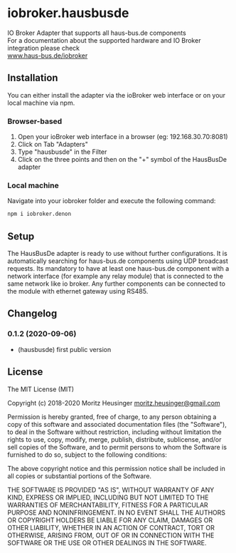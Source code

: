 # iobroker.hausbusde
IO Broker Adapter that supports all haus-bus.de components <br>
For a documentation about the supported hardware and IO Broker integration please check<br>www.haus-bus.de/iobroker

## Installation
You can either install the adapter via the ioBroker web interface or on your local machine via npm.

### Browser-based
1. Open your ioBroker web interface in a browser (eg: 192.168.30.70:8081)
2. Click on Tab "Adapters"
3. Type "hausbusde" in the Filter
4. Click on the three points and then on the "+" symbol of the HausBusDe adapter

### Local machine
Navigate into your iobroker folder and execute the following command: 
```bash
npm i iobroker.denon
```

## Setup
The HausBusDe adapter is ready to use without further configurations. It is automatically searching for haus-bus.de components using UDP broadcast requests. Its mandatory to have at least one haus-bus.de component with a network interface (for example any relay module) that is connected to the same network like io broker. Any further components can be connected to the module with ethernet gateway using RS485.


## Changelog
### 0.1.2 (2020-09-06)
* (hausbusde) first public version

## License
The MIT License (MIT)

Copyright (c) 2018-2020 Moritz Heusinger <moritz.heusinger@gmail.com>

Permission is hereby granted, free of charge, to any person obtaining a copy
of this software and associated documentation files (the "Software"), to deal
in the Software without restriction, including without limitation the rights
to use, copy, modify, merge, publish, distribute, sublicense, and/or sell
copies of the Software, and to permit persons to whom the Software is
furnished to do so, subject to the following conditions:

The above copyright notice and this permission notice shall be included in
all copies or substantial portions of the Software.

THE SOFTWARE IS PROVIDED "AS IS", WITHOUT WARRANTY OF ANY KIND, EXPRESS OR
IMPLIED, INCLUDING BUT NOT LIMITED TO THE WARRANTIES OF MERCHANTABILITY,
FITNESS FOR A PARTICULAR PURPOSE AND NONINFRINGEMENT. IN NO EVENT SHALL THE
AUTHORS OR COPYRIGHT HOLDERS BE LIABLE FOR ANY CLAIM, DAMAGES OR OTHER
LIABILITY, WHETHER IN AN ACTION OF CONTRACT, TORT OR OTHERWISE, ARISING FROM,
OUT OF OR IN CONNECTION WITH THE SOFTWARE OR THE USE OR OTHER DEALINGS IN
THE SOFTWARE.
